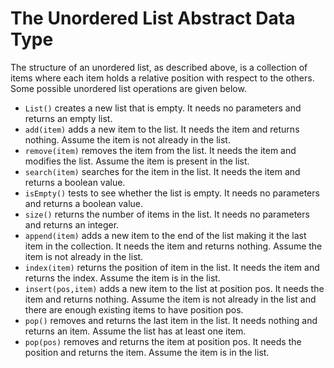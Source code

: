 The Unordered List Abstract Data Type
=====================================

The structure of an unordered list, as described above, is a collection
of items where each item holds a relative position with respect to the
others. Some possible unordered list operations are given below.

-   `List()` creates a new list that is empty. It needs no parameters
    and returns an empty list.
-   `add(item)` adds a new item to the list. It needs the item and
    returns nothing. Assume the item is not already in the list.
-   `remove(item)` removes the item from the list. It needs the item and
    modifies the list. Assume the item is present in the list.
-   `search(item)` searches for the item in the list. It needs the item
    and returns a boolean value.
-   `isEmpty()` tests to see whether the list is empty. It needs no
    parameters and returns a boolean value.
-   `size()` returns the number of items in the list. It needs no
    parameters and returns an integer.
-   `append(item)` adds a new item to the end of the list making it the
    last item in the collection. It needs the item and returns nothing.
    Assume the item is not already in the list.
-   `index(item)` returns the position of item in the list. It needs the
    item and returns the index. Assume the item is in the list.
-   `insert(pos,item)` adds a new item to the list at position pos. It
    needs the item and returns nothing. Assume the item is not already
    in the list and there are enough existing items to have
    position pos.
-   `pop()` removes and returns the last item in the list. It needs
    nothing and returns an item. Assume the list has at least one item.
-   `pop(pos)` removes and returns the item at position pos. It needs
    the position and returns the item. Assume the item is in the list.

